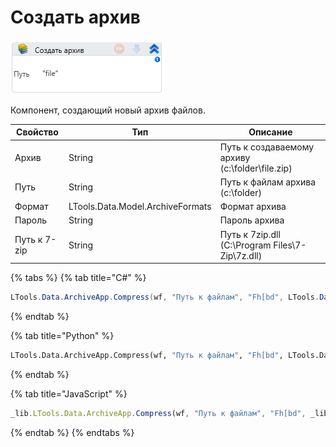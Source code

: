 # Создать архив

![](<../../../../.gitbook/assets/image (340).png>)

Компонент, создающий новый архив файлов.

| Свойство     | Тип                              | Описание                                          |
| ------------ | -------------------------------- | ------------------------------------------------- |
| Архив        | String                           | Путь к создаваемому архиву (c:\folder\file.zip)   |
| Путь         | String                           | Путь к файлам архива (c:\folder)                  |
| Формат       | LTools.Data.Model.ArchiveFormats | Формат архива                                     |
| Пароль       | String                           | Пароль архива                                     |
| Путь к 7-zip | String                           | Путь к 7zip.dll (C:\Program Files\7-Zip\7z.dll)   |

{% tabs %}
{% tab title="C#" %}
```csharp
LTools.Data.ArchiveApp.Compress(wf, "Путь к файлам", "Fh[bd", LTools.Data.Model.ArchiveFormats.Zip, "Пароль", "Путь к 7-zip");
```
{% endtab %}

{% tab title="Python" %}
```python
LTools.Data.ArchiveApp.Compress(wf, "Путь к файлам", "Fh[bd", LTools.Data.Model.ArchiveFormats.Zip, "Пароль", "Путь к 7-zip")
```
{% endtab %}

{% tab title="JavaScript" %}
```javascript
_lib.LTools.Data.ArchiveApp.Compress(wf, "Путь к файлам", "Fh[bd", _lib.LTools.Data.Model.ArchiveFormats.Zip, "Пароль", "Путь к 7-zip");
```
{% endtab %}
{% endtabs %}

